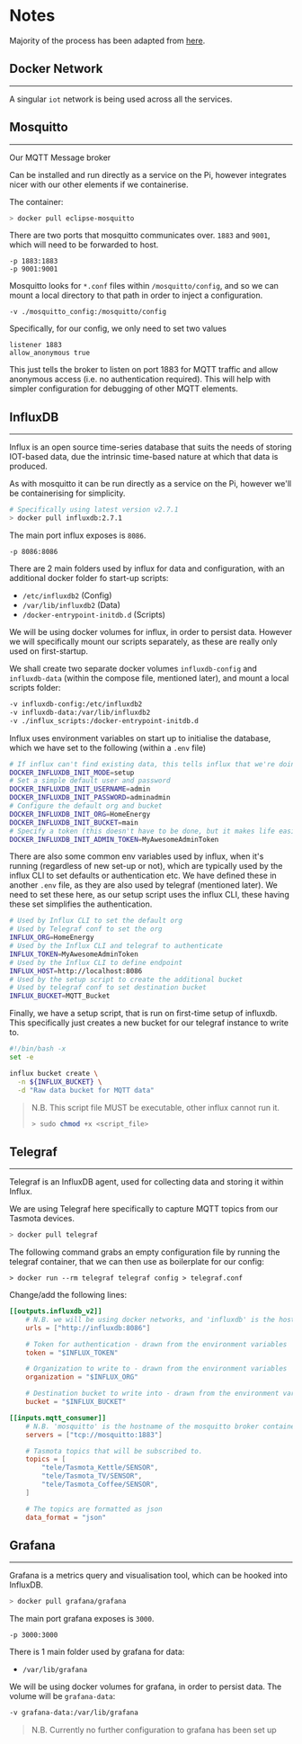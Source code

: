 # Notes

Majority of the process has been adapted from [here](https://lucassardois.medium.com/handling-iot-data-with-mqtt-telegraf-influxdb-and-grafana-5a431480217).

## Docker Network 
---

A singular `iot` network is being used across all the services.

## Mosquitto
---

Our MQTT Message broker

Can be installed and run directly as a service on the Pi, however integrates nicer with our other elements if we containerise.

The container:
```bash
> docker pull eclipse-mosquitto
```

There are two ports that mosquitto communicates over. `1883` and `9001`, which will need to be forwarded to host.

```
-p 1883:1883
-p 9001:9001
```

Mosquitto looks for `*.conf` files within `/mosquitto/config`, and so we can mount a local directory to that path in order to inject a configuration.

```
-v ./mosquitto_config:/mosquitto/config
```

Specifically, for our config, we only need to set two values

```
listener 1883
allow_anonymous true
```

This just tells the broker to listen on port 1883 for MQTT traffic and allow anonymous access (i.e. no authentication required). This will help with simpler configuration for debugging of other MQTT elements.

## InfluxDB
---

Influx is an open source time-series database that suits the needs of storing IOT-based data, due the intrinsic time-based nature at which that data is produced.

As with mosquitto it can be run directly as a service on the Pi, however we'll be containerising for simplicity.

```bash
# Specifically using latest version v2.7.1
> docker pull influxdb:2.7.1
```

The main port influx exposes is `8086`.

```
-p 8086:8086
```

There are 2 main folders used by influx for data and configuration, with an additional docker folder fo start-up scripts:
- `/etc/influxdb2` (Config)
- `/var/lib/influxdb2` (Data)
- `/docker-entrypoint-initdb.d` (Scripts)

We will be using docker volumes for influx, in order to persist data. However we will specifically mount our scripts separately, as these are really only used on first-startup.

We shall create two separate docker volumes `influxdb-config` and `influxdb-data` (within the compose file, mentioned later), and mount a local scripts folder:

```bash
-v influxdb-config:/etc/influxdb2
-v influxdb-data:/var/lib/influxdb2
-v ./influx_scripts:/docker-entrypoint-initdb.d
```

Influx uses environment variables on start up to initialise the database, which we have set to the following (within a `.env` file)

```bash
# If influx can't find existing data, this tells influx that we're doing a new setup (the alternative is 'upgrade')
DOCKER_INFLUXDB_INIT_MODE=setup
# Set a simple default user and password
DOCKER_INFLUXDB_INIT_USERNAME=admin
DOCKER_INFLUXDB_INIT_PASSWORD=adminadmin
# Configure the default org and bucket
DOCKER_INFLUXDB_INIT_ORG=HomeEnergy
DOCKER_INFLUXDB_INIT_BUCKET=main
# Specify a token (this doesn't have to be done, but it makes life easier later with telegraf)
DOCKER_INFLUXDB_INIT_ADMIN_TOKEN=MyAwesomeAdminToken
```

There are also some common env variables used by influx, when it's running (regardless of new set-up or not), which are typically used by the influx CLI to set defaults or authentication etc.
We have defined these in another `.env` file, as they are also used by telegraf (mentioned later). We need to set these here, as our setup script uses the influx CLI, these having these set simplifies the authentication.

```bash
# Used by Influx CLI to set the default org
# Used by Telegraf conf to set the org
INFLUX_ORG=HomeEnergy
# Used by the Influx CLI and telegraf to authenticate
INFLUX_TOKEN=MyAwesomeAdminToken
# Used by the Influx CLI to define endpoint
INFLUX_HOST=http://localhost:8086
# Used by the setup script to create the additional bucket
# Used by telegraf conf to set destination bucket
INFLUX_BUCKET=MQTT_Bucket
```

Finally, we have a setup script, that is run on first-time setup of influxdb. This specifically just creates a new bucket for our telegraf instance to write to.

```bash
#!/bin/bash -x
set -e

influx bucket create \
  -n ${INFLUX_BUCKET} \
  -d "Raw data bucket for MQTT data"
```

> N.B. This script file MUST be executable, other influx cannot run it.
> ```bash
> > sudo chmod +x <script_file>
> ```

## Telegraf
---

Telegraf is an InfluxDB agent, used for collecting data and storing it within Influx.

We are using Telegraf here specifically to capture MQTT topics from our Tasmota devices.

```bash
> docker pull telegraf
```

The following command grabs an empty configuration file by running the telegraf container, that we can then use as boilerplate for our config:

```
> docker run --rm telegraf telegraf config > telegraf.conf
```

Change/add the following lines:

```conf
[[outputs.influxdb_v2]]
    # N.B. we will be using docker networks, and 'influxdb' is the hostname of the container
    urls = ["http://influxdb:8086"]

    # Token for authentication - drawn from the environment variables
    token = "$INFLUX_TOKEN"

    # Organization to write to - drawn from the environment variables
    organization = "$INFLUX_ORG"

    # Destination bucket to write into - drawn from the environment variables
    bucket = "$INFLUX_BUCKET"

[[inputs.mqtt_consumer]]
    # N.B. 'mosquitto' is the hostname of the mosquitto broker container
    servers = ["tcp://mosquitto:1883"]

    # Tasmota topics that will be subscribed to.
    topics = [
        "tele/Tasmota_Kettle/SENSOR",
        "tele/Tasmota_TV/SENSOR",
        "tele/Tasmota_Coffee/SENSOR",
    ]

    # The topics are formatted as json
    data_format = "json"
```

## Grafana
---

Grafana is a metrics query and visualisation tool, which can be hooked into InfluxDB.

```bash
> docker pull grafana/grafana
```

The main port grafana exposes is `3000`.

```
-p 3000:3000
```

There is 1 main folder used by grafana for data:
- `/var/lib/grafana`

We will be using docker volumes for grafana, in order to persist data. The volume will be `grafana-data`:

```bash
-v grafana-data:/var/lib/grafana
```

> N.B. Currently no further configuration to grafana has been set up
